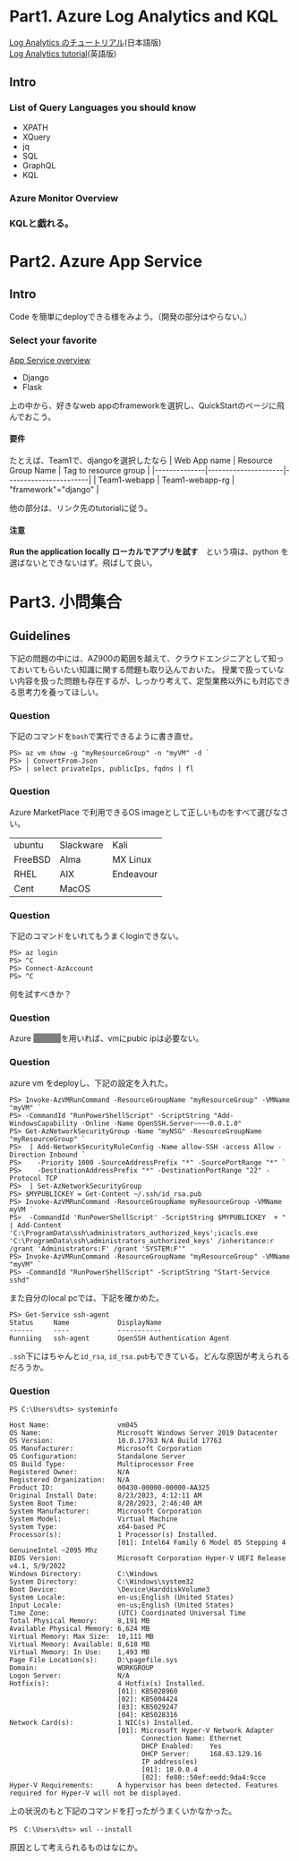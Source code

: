 <meta charset="utf8">
<style>
    .hidden {
        background: gray;
        color: gray;
    }
</style>

# Part1. Azure Log Analytics and KQL
[Log Analytics のチュートリアル](https://learn.microsoft.com/ja-jp/azure/azure-monitor/logs/log-analytics-tutorial)(日本語版)<br>
[Log Analytics tutorial](https://learn.microsoft.com/en-us/azure/azure-monitor/logs/log-analytics-tutorial)(英語版)
## Intro
### List of Query Languages you should know
- XPATH
- XQuery
- jq
- SQL
- GraphQL
- KQL
### Azure Monitor Overview
### KQLと戯れる。

# Part2. Azure App Service
## Intro
Code を簡単にdeployできる様をみよう。（開発の部分はやらない。）

### Select your favorite
[App Service overview](https://learn.microsoft.com/en-us/azure/app-service/overview)
- Django
- Flask

上の中から、好きなweb appのframeworkを選択し、QuickStartのページに飛んでおこう。
#### 要件
たとえば、Team1で、djangoを選択したなら
| Web App name | Resource Group Name | Tag to resource group |
|--------------|---------------------|-----------------------|
| Team1-webapp | Team1-webapp-rg     | "framework"="django"  |

他の部分は、リンク先のtutorialに従う。
#### 注意
**Run the application locally ローカルでアプリを試す**　という項は、python を選ばないとできないはず。飛ばして良い。


# Part3. 小問集合
## Guidelines
下記の問題の中には、AZ900の範囲を越えて、クラウドエンジニアとして知っておいてもらいたい知識に関する問題も取り込んでおいた。
授業で扱っていない内容を扱った問題も存在するが、しっかり考えて、定型業務以外にも対応できる思考力を養ってほしい。

### Question

  下記のコマンドを`bash`で実行できるように書き直せ。
  ```pwsh
  PS> az vm show -g "myResourceGroup" -n "myVM" -d `
  PS> | ConvertFrom-Json `
  PS> | select privateIps, publicIps, fqdns | fl
  ```

### Question
  Azure MarketPlace で利用できるOS imageとして正しいものをすべて選びなさい。
  <table>
  <tr>
    <td>ubuntu</td><td>Slackware </td><td> Kali</td>
  </tr>
  <tr>
   <td>FreeBSD</td><td>Alma </td><td>MX Linux</td>
  </tr>
  <tr>
    <td>RHEL</td><td>AIX</td><td>Endeavour </td>
  </tr>
  <tr>
    <td>Cent</td><td> MacOS </td><td></td>
  </tr>
  </table>

### Question

下記のコマンドをいれてもうまくloginできない。
```pwsh
PS> az login
PS> ^C
PS> Connect-AzAccount
PS> ^C
```
何を試すべきか？

### Question
Azure <span class="hidden">*******</span>を用いれば、vmにpubic ipは必要ない。

### Question
azure vm をdeployし、下記の設定を入れた。
```pwsh
PS> Invoke-AzVMRunCommand -ResourceGroupName "myResourceGroup" -VMName "myVM" `
PS> -CommandId "RunPowerShellScript" -ScriptString "Add-WindowsCapability -Online -Name OpenSSH.Server~~~~0.0.1.0"
PS> Get-AzNetworkSecurityGroup -Name "myNSG" -ResourceGroupName "myResourceGroup" `
PS>  | Add-NetworkSecurityRuleConfig -Name allow-SSH -access Allow -Direction Inbound `
PS>    -Priority 1000 -SourceAddressPrefix "*" -SourcePortRange "*" `
PS>    -DestinationAddressPrefix "*" -DestinationPortRange "22" -Protocol TCP
PS>  | Set-AzNetworkSecurityGroup
PS> $MYPUBLICKEY = Get-Content ~/.ssh/id_rsa.pub
PS> Invoke-AzVMRunCommand -ResourceGroupName myResourceGroup -VMName myVM `
PS>  -CommandId 'RunPowerShellScript' -ScriptString $MYPUBLICKEY  + " | Add-Content 'C:\ProgramData\ssh\administrators_authorized_keys';icacls.exe 'C:\ProgramData\ssh\administrators_authorized_keys' /inheritance:r /grant 'Administrators:F' /grant 'SYSTEM:F'"
PS> Invoke-AzVMRunCommand -ResourceGroupName "myResourceGroup" -VMName "myVM" `
PS> -CommandId "RunPowerShellScript" -ScriptString "Start-Service sshd"
```
また自分のlocal pcでは、下記を確かめた。
```pwsh
PS> Get-Service ssh-agent
Status     Name            DisplayName
------     ----            -----------
Runniing   ssh-agent       OpenSSH Authentication Agent
```
`.ssh`下にはちゃんと`id_rsa`, `id_rsa.pub`もできている。どんな原因が考えられるだろうか。

### Question
```pwsh
PS C:\Users\dts> systeminfo

Host Name:                 vm045
OS Name:                   Microsoft Windows Server 2019 Datacenter
OS Version:                10.0.17763 N/A Build 17763
OS Manufacturer:           Microsoft Corporation
OS Configuration:          Standalone Server
OS Build Type:             Multiprocessor Free
Registered Owner:          N/A
Registered Organization:   N/A
Product ID:                00430-00000-00000-AA325
Original Install Date:     8/23/2023, 4:12:11 AM
System Boot Time:          8/28/2023, 2:46:40 AM
System Manufacturer:       Microsoft Corporation
System Model:              Virtual Machine
System Type:               x64-based PC
Processor(s):              1 Processor(s) Installed.
                           [01]: Intel64 Family 6 Model 85 Stepping 4 GenuineIntel ~2095 Mhz
BIOS Version:              Microsoft Corporation Hyper-V UEFI Release v4.1, 5/9/2022
Windows Directory:         C:\Windows
System Directory:          C:\Windows\system32
Boot Device:               \Device\HarddiskVolume3
System Locale:             en-us;English (United States)
Input Locale:              en-us;English (United States)
Time Zone:                 (UTC) Coordinated Universal Time
Total Physical Memory:     8,191 MB
Available Physical Memory: 6,624 MB
Virtual Memory: Max Size:  10,111 MB
Virtual Memory: Available: 8,618 MB
Virtual Memory: In Use:    1,493 MB
Page File Location(s):     D:\pagefile.sys
Domain:                    WORKGROUP
Logon Server:              N/A
Hotfix(s):                 4 Hotfix(s) Installed.
                           [01]: KB5028960
                           [02]: KB5004424
                           [03]: KB5029247
                           [04]: KB5028316
Network Card(s):           1 NIC(s) Installed.
                           [01]: Microsoft Hyper-V Network Adapter
                                 Connection Name: Ethernet
                                 DHCP Enabled:    Yes
                                 DHCP Server:     168.63.129.16
                                 IP address(es)
                                 [01]: 10.0.0.4
                                 [02]: fe80::50ef:eedd:9da4:9cce
Hyper-V Requirements:      A hypervisor has been detected. Features required for Hyper-V will not be displayed.
```
上の状況のもと下記のコマンドを打ったがうまくいかなかった。
```pwsh
PS　C:\Users\dts> wsl --install
```
原因として考えられるものはなにか。